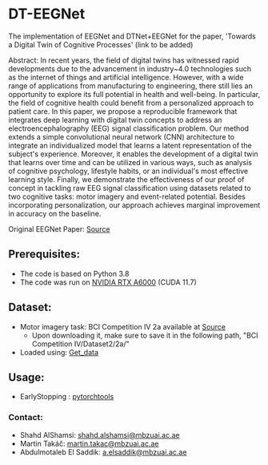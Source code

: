 # DT-EEGNet

The implementation of EEGNet and DTNet+EEGNet for the paper, 'Towards a Digital Twin of Cognitive Processes' (link to be added)

Abstract:
In recent years, the field of digital twins has witnessed rapid developments due to the advancement in industry~4.0
technologies such as the internet of things and artificial intelligence. However, with a wide range of applications from manufacturing to engineering, there still lies an opportunity to explore its full potential in health and well-being. In particular, the field of cognitive health could benefit from a personalized approach to patient care. In this paper, we propose a reproducible framework that integrates deep learning with digital twin concepts to address an electroencephalography (EEG) signal classification problem. Our method extends a simple convolutional neural network (CNN) architecture to integrate an individualized model that learns a latent representation of the subject's experience. Moreover, it enables the development of a digital twin that learns over time and can be utilized in various ways, such as analysis of cognitive psychology, lifestyle habits, or an individual's most effective learning style. Finally, we demonstrate the effectiveness of our proof of concept in tackling raw EEG signal classification using datasets related to two cognitive tasks: motor imagery and event-related potential. Besides incorporating personalization, our approach achieves marginal improvement in accuracy on the baseline. 

Original EEGNet Paper: [Source](https://arxiv.org/abs/1611.08024#:~:text=In%20this%20work%20we%20introduce,feature%20extraction%20concepts%20for%20BCI.)

## Prerequisites:
- The code is based on Python 3.8
- The code was run on [NVIDIA RTX A6000](https://www.nvidia.com/en-us/design-visualization/rtx-a6000/) (CUDA 11.7)

## Dataset:
- Motor imagery task: BCI Competition IV 2a available at [Source](https://www.bbci.de/competition/iv/)
  - Upon downloading it, make sure to save it in the following path, "BCI Competition IV/Dataset2/2a/"
- Loaded using: [Get_data](https://github.com/MultiScale-BCI/IV-2a/blob/master/get_data.py)


## Usage:
- EarlyStopping : [pytorchtools](https://github.com/Bjarten/early-stopping-pytorch/blob/master/pytorchtools.py)


### Contact:
- Shahd AlShamsi: shahd.alshamsi@mbzuai.ac.ae
- Martin Takáč: martin.takac@mbzuai.ac.ae
- Abdulmotaleb El Saddik: a.elsaddik@mbzuai.ac.ae

